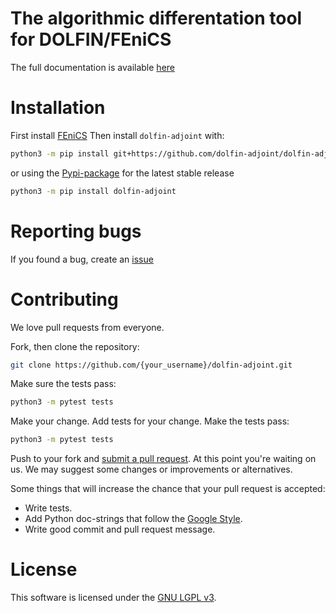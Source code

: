 # The algorithmic differentation tool for DOLFIN/FEniCS

The full documentation is available [here](https://dolfin-adjoint.github.io/dolfin-adjoint/)

# Installation

First install [FEniCS](http://fenicsproject.org)
Then install `dolfin-adjoint` with:

```bash
python3 -m pip install git+https://github.com/dolfin-adjoint/dolfin-adjoint.git@main
```

or using the [Pypi-package](https://pypi.org/project/dolfin-adjoint/) for the latest stable release

```bash
python3 -m pip install dolfin-adjoint
```

# Reporting bugs

If you found a bug, create an [issue](https://github.com/dolfin-adjoint/dolfin-adjoint/issues/new)

# Contributing

We love pull requests from everyone.

Fork, then clone the repository:

```bash
git clone https://github.com/{your_username}/dolfin-adjoint.git
```

Make sure the tests pass:

```bash
python3 -m pytest tests
```

Make your change. Add tests for your change. Make the tests pass:

```bash
python3 -m pytest tests
```

Push to your fork and [submit a pull request](https://github.com/dolfin-adjoint/dolfin-adjoint/pulls).
At this point you're waiting on us. We may suggest
some changes or improvements or alternatives.

Some things that will increase the chance that your pull request is accepted:

- Write tests.
- Add Python doc-strings that follow the [Google Style](http://sphinxcontrib-napoleon.readthedocs.io/en/latest/example_google.html).
- Write good commit and pull request message.

# License

This software is licensed under the [GNU LGPL v3](./LICENSE).
